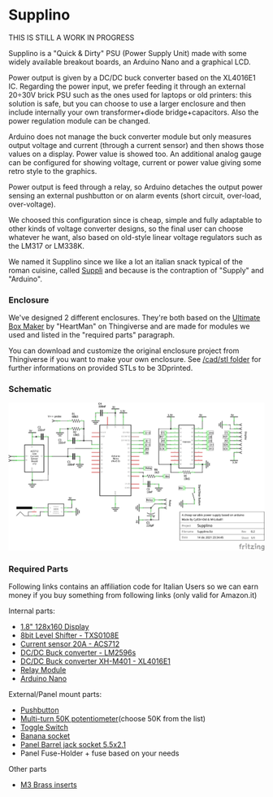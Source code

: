 # Supplino

THIS IS STILL A WORK IN PROGRESS

Supplino is a "Quick & Dirty" PSU (Power Supply Unit) made with some widely available breakout boards, an Arduino Nano and a graphical LCD.

Power output is given by a DC/DC buck converter based on the XL4016E1 IC. Regarding the power input, we prefer feeding it through an external 20÷30V brick PSU such as the ones used for laptops or old printers: this solution is safe, but you can choose to use a larger enclosure and then include internally your own transformer+diode bridge+capacitors. Also the power regulation module can be changed.

Arduino does not manage the buck converter module but only measures output voltage and current (through a current sensor) and then shows those values on a display. Power value is showed too. An additional analog gauge can be configured for showing voltage, current or power value giving some retro style to the graphics.

Power output is feed through a relay, so Arduino detaches the output power sensing an external pushbutton or on alarm events (short circuit, over-load, over-voltage).

We choosed this configuration since is cheap, simple and fully adaptable to other kinds of voltage converter designs, so the final user can choose whatever he want, also based on old-style linear voltage regulators such as the LM317 or LM338K.

We named it Supplino since we like a lot an italian snack typical of the roman cuisine, called [Supplì](https://en.wikipedia.org/wiki/Suppl%C3%AC) and because is the contraption of "Supply" and "Arduino".

### Enclosure

We've designed 2 different enclosures. They're both based on the [Ultimate Box Maker](https://www.thingiverse.com/thing:1264391) by "HeartMan" on Thingiverse and are made for modules we used and listed in the "required parts" paragraph.

You can download and customize the original enclosure project from Thingiverse if you want to make your own enclosure. See [/cad/stl folder](/cad/stl) for further informations on provided STLs to be 3Dprinted.

### Schematic

![schematic](/docs/supplino_schematic.png)
 
### Required Parts

Following links contains an affiliation code for Italian Users so we can earn money if you buy something from following links (only valid for Amazon.it)

Internal parts:
- [1.8" 128x160 Display](https://amzn.to/3pBmids)
- [8bit Level Shifter - TXS0108E](https://amzn.to/3DoPg4V)
- [Current sensor 20A - ACS712](https://amzn.to/3osdSWe)
- [DC/DC Buck converter - LM2596s](https://amzn.to/3Ghmcyd)
- [DC/DC Buck converter XH-M401 - XL4016E1](https://amzn.to/3doaTaZ)
- [Relay Module](https://amzn.to/31yBUpw)
- [Arduino Nano](https://amzn.to/3rADJxe)

External/Panel mount parts:
- [Pushbutton](https://amzn.to/31wBQ9O)
- [Multi-turn 50K potentiometer](https://amzn.to/3ps1PHH)(choose 50K from the list)
- [Toggle Switch](https://amzn.to/3lFTNtJ)
- [Banana socket](https://amzn.to/3opLQuq)
- [Panel Barrel jack socket 5.5x2.1](https://amzn.to/3IrCOW2)
- Panel Fuse-Holder + fuse based on your needs

Other parts
- [M3 Brass inserts](https://amzn.to/3EF1RlO)
